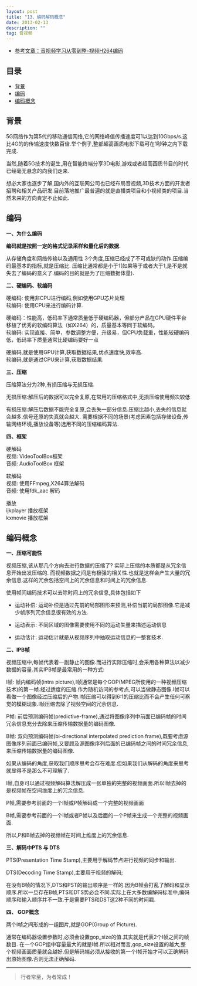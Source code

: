 ```yaml
---
layout: post
title: "13、编码解码概念"
date: 2013-02-13
description: ""
tag: 音视频
---
```






- [参考文章：音视频学习从零到整-视频H264编码](https://www.jianshu.com/p/3d87fd102dae)





## 目录

* [背景](#content1)
* [编码](#content2)
* [编码概念](#content2)





<!-- ************************************************ -->
## <a id="content1"></a>背景

5G网络作为第5代的移动通信网络,它的网络峰值传播速度可1以达到10Gbps/s.这比4G的的传输速度快数百倍.举个例子,整部超高画质电影下载可在1秒钟之内下载完成.

当然,随着5G技术的诞生,用在智能终端分享3D电影,游戏或者超高画质节目的时代已经毫无悬念的向我们走来.

想必大家也逐步了解,国内外的互联网公司也已经布局音视频,3D技术方面的开发者招聘和相关产品研发.目前落地推广最普遍的就是直播类项目和小视频类的项目.当然未来的方向肯定不止如此.


<!-- ************************************************ -->
## <a id="content2"></a>编码

**一、为什么编码**

**编码就是按照一定的格式记录采样和量化后的数据.**

从存储角度和网络传输以及通用性 3个角度,压缩已经成了不可或缺的动作.压缩编码最基本的指标,就是压缩比. 压缩比通常都是小于1(如果等于或者大于1,是不是就失去了编码的意义了.编码的目的就是为了压缩数据体量).


**二、硬编码、软编码**

硬编码: 使用非CPU进行编码,例如使用GPU芯片处理    
软编码: 使用CPU来进行编码计算.    

硬编码：性能高，低码率下通常质量低于硬编码器，但部分产品在GPU硬件平台移植了优秀的软编码算法（如X264）的，质量基本等同于软编码。     
软编码: 实现直接、简单，参数调整方便，升级易，但CPU负载重，性能较硬编码低，低码率下质量通常比硬编码要好一点    

硬编码,就是使用GPU计算,获取数据结果,优点速度快,效率高.    
软编码,就是通过CPU来计算,获取数据结果.   


**三、压缩**

压缩算法分为2种,有损压缩与无损压缩.

无损压缩:解压后的数据可以完全复原,在常用的压缩格式中,无损压缩使用频次较低

有损压缩:解压后数据不能完全复原,会丢失一部分信息.压缩比越小,丢失的信息就会越多.信号还原的失真就会越大.
需要根据不同的场景(考虑因素包括存储设备,传输网络环境,播放设备等)选用不同的压缩编码算法.

**四、框架**


硬解码   
视频: VideoToolBox框架   
音频: AudioToolBox 框架   

软解码   
视频: 使用FFmpeg,X264算法解码   
音频: 使用fdk_aac 解码   


播放      
ijkplayer 播放框架    
kxmovie 播放框架       


<!-- ************************************************ -->
## <a id="content3"></a>编码概念

**一、压缩可能性**

视频压缩,该从那几个方向去进行数据的压缩了? 实际上压缩的本质都是从冗余信息开始出发压缩的. 而视频数据之间是有极强的相关性.也就是这样会产生大量的冗余信息.这样的冗余包括空间上的冗余信息和时间上的冗余信息.

使用帧间编码技术可以去除时间上的冗余信息,具体包括如下

- 运动补偿: 运动补偿是通过先前的局部图形来预测,补偿当前的局部图像.它是减少帧序列冗余信息很有效的方法.

- 运动表示: 不同区域的图像需要使用不同的运动矢量来描述运动信息

- 运动估计: 运动估计就是从视频序列中抽取运动信息的一整套技术.

**二、IPB帧**

视频压缩中,每帧代表着一副静止的图像.而进行实际压缩时,会采用各种算法以减少数据的容量.其实IPB帧是最常用的一种方式:

I帧: 帧内编码帧(intra picture),I帧通常是每个GOP(MPEG所使用的一种视频压缩技术)的第一帧.经过适度的压缩.作为随机访问的参考点,可以当做静态图像.I帧可以看做一个图像经过压缩后的产物.I帧压缩可以得到6:1的压缩比而不会产生任何可察觉的模糊现象.I帧压缩去除了视频空间的冗余信息.

P帧: 前后预测编码帧(predictive-frame),通过将图像序列中前面已编码帧的时间冗余信息充分去除来压缩传输数据量的编码图像.

B帧: 双向预测编码帧(bi-directional interpolated prediction frame),既要考虑源图像序列前面已编码帧,又要顾及源图像序列后面的已编码帧之间的时间冗余信息,来压缩传输数据量的编码图像.


如果从编码的角度,获取我们顺序思考会存在难度.但如果我们从解码的角度来思考就显得不是那么不可理解了.

I帧,自身可以通过视频解码算法解压成一张单独的完整的视频画面.所以I帧去掉的是视频帧在空间维度上的冗余信息.

P帧,需要参考前面的一个I帧或P帧解码成一个完整的视频画面

B帧,需要参考前面的一个I帧或者P帧以及后面的一个P帧来生成一个完整的视频画面.

所以,P和B帧去掉的视频帧在时间上维度上的冗余信息.

**三、解码中PTS 与 DTS**

PTS(Presentation Time Stamp),主要用于解码节点进行视频的同步和输出.

DTS(Decoding Time Stamp),主要用于视频的解码;


在没有B帧的情况下,DTS和PST的输出顺序是一样的.因为B帧会打乱了解码和显示顺序.所以一旦存在B帧,PTS和DTS势必会不同.实际上在大多数编解码标准中,编码顺序和输入顺序并不一致.于是需要PTS和DST这2种不同的时间戳.


**四、 GOP概念**

两个I帧之间形成的一组图片,就是GOP(Group of Picture).

通常在编码器设置参数时,必须会设置gop_size的值.其实就是代表2个I帧之间的帧数目. 在一个GOP组中容量最大的就是I帧.所以相对而言,gop_size设置的越大,整个视频画面质量就会越好.但是解码端必须从接收的第一个I帧开始才可以正确解码出原始图像.否则无法正确解码.



----------
>  行者常至，为者常成！


